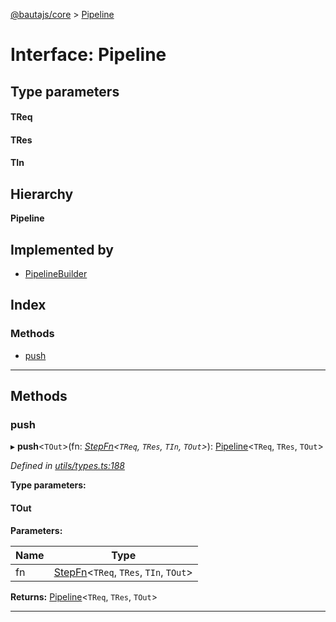 [@bautajs/core](../README.md) > [Pipeline](../interfaces/pipeline.md)

# Interface: Pipeline

## Type parameters
#### TReq 
#### TRes 
#### TIn 
## Hierarchy

**Pipeline**

## Implemented by

* [PipelineBuilder](../classes/pipelinebuilder.md)

## Index

### Methods

* [push](pipeline.md#push)

---

## Methods

<a id="push"></a>

###  push

▸ **push**<`TOut`>(fn: *[StepFn](../#stepfn)<`TReq`, `TRes`, `TIn`, `TOut`>*): [Pipeline](pipeline.md)<`TReq`, `TRes`, `TOut`>

*Defined in [utils/types.ts:188](https://github.axa.com/Digital/bauta-nodejs/blob/9a199d7/packages/bautajs/src/utils/types.ts#L188)*

**Type parameters:**

#### TOut 
**Parameters:**

| Name | Type |
| ------ | ------ |
| fn | [StepFn](../#stepfn)<`TReq`, `TRes`, `TIn`, `TOut`> |

**Returns:** [Pipeline](pipeline.md)<`TReq`, `TRes`, `TOut`>

___

